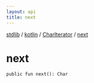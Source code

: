 ```yaml
---
layout: api
title: next
---
```

[stdlib](../../index.md) / [kotlin](../index.md) / [CharIterator](index.md) / [next](next.md)

# next

```
public fun next(): Char
```
